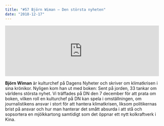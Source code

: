 ```yaml
---
title: "#57 Björn Wiman – Den största nyheten"
date: "2018-12-17"
---
```


<iframe src="https://w.soundcloud.com/player/?url=https%3A//api.soundcloud.com/tracks/546234471&amp;color=%23001665&amp;auto_play=false&amp;hide_related=false&amp;show_comments=true&amp;show_user=true&amp;show_reposts=false&amp;show_teaser=true" width="100%" height="166" frameborder="no" scrolling="no"></iframe>

**Björn Wiman** är kulturchef på Dagens Nyheter och skriver om klimatkrisen i sina krönikor. Nyligen kom han ut med boken: Sent på jorden, 33 tankar om världens största nyhet. Vi träffades på DN den 7 december för att prata om boken, vilken roll en kulturchef på DN kan spela i omställningen, om journalistikens ansvar i stort för att hantera klimatkrisen, liksom politikernas brist på ansvar och hur man hanterar det smått absurda i att stå och sopsortera en mjölkkartong samtidigt som det öppnar ett nytt kolkraftverk i Kina.

